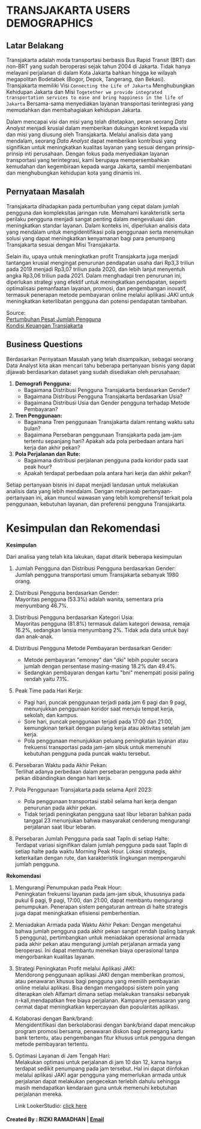 # **TRANSJAKARTA USERS DEMOGRAPHICS**

## Latar Belakang
Transjakarta adalah moda transportasi berbasis Bus Rapid Transit (BRT) dan non-BRT yang sudah beroperasi sejak tahun 2004 di Jakarta. Tidak hanya melayani perjalanan di dalam Kota Jakarta bahkan hingga ke wilayah megapolitan Bodetabek (Bogor, Depok, Tangerang, dan Bekasi). Transjakarta memiliki Visi `Connecting the Life of Jakarta` Menghubungkan Kehidupan Jakarta dan Misi `Togetether we provide integrated transportation services to ease and bring happiness in the life of Jakarta` Bersama-sama menyediakan layanan transportasi terintegrasi yang memudahkan dan membahagiakan kehidupan Jakarta.

Dalam mencapai visi dan misi yang telah ditetapkan, peran seorang *Data Analyst* menjadi krusial dalam memberikan dukungan konkret kepada visi dan misi yang diusung oleh Transjakarta. Melalui analisis data yang mendalam, seorang *Data Analyst* dapat memberikan kontribusi yang signifikan untuk meningkatkan kualitas layanan yang sesuai dengan prinsip-prinsip inti perusahaan. Dengan fokus pada menyediakan layanan transportasi yang terintegrasi, kami berupaya mempersembahkan kemudahan dan kegembiraan kepada warga Jakarta, sambil menjembatani dan menghubungkan kehidupan kota yang dinamis ini.

## Pernyataan Masalah

Transjakarta dihadapkan pada pertumbuhan yang cepat dalam jumlah pengguna dan kompleksitas jaringan rute. Memahami karakteristik serta perilaku pengguna menjadi sangat penting dalam mengevaluasi dan meningkatkan standar layanan. Dalam konteks ini, diperlukan analisis data yang mendalam untuk mengidentifikasi pola penggunaan serta menemukan solusi yang dapat meningkatkan kenyamanan bagi para penumpang Transjakarta sesuai dengan Misi Transjakarta.

Selain itu, upaya untuk meningkatkan profit Transjakarta juga menjadi tantangan krusial mengingat penurunan pendapatan usaha dari Rp3,3 triliun pada 2019 menjadi Rp3,07 triliun pada 2020, dan lebih lanjut menyentuh angka Rp3,06 triliun pada 2021. Dalam menghadapi tren penurunan ini, diperlukan strategi yang efektif untuk meningkatkan pendapatan, seperti optimalisasi pemanfaatan layanan, promosi, dan pengembangan inovatif, termasuk penerapan metode pembayaran online melalui aplikasi JAKI untuk meningkatkan keterlibatan pengguna dan potensi pendapatan tambahan.

Source:<br>
[Pertumbuhan Pesat Jumlah Pengguna](https://bisnispro.id/pengguna-transjakarta-naik-hingga-800-ribu-orang-per-hari/) <br>
[Kondisi Keuangan Transjakarta](https://www.cnnindonesia.com/ekonomi/20230411171428-92-936355/mengintip-kondisi-keuangan-transjakarta-di-tengah-isu-tarif-naik)

## Business Questions
Berdasarkan Pernyataan Masalah yang telah disampaikan, sebagai seorang Data Analyst kita akan mencari tahu beberapa pertanyaan bisnis yang dapat dijawab berdasarkan dataset yang sudah disediakan oleh perusahaan:

1. **Demografi Pengguna:**
    - Bagaimana Distribusi Pengguna Transjakarta berdasarkan Gender?
    - Bagaimana Distribusi Pengguna Transjakarta berdasarkan Usia?
    - Bagaimana Distribusi Usia dan Gender pengguna terhadap Metode Pembayaran? 
2. **Tren Penggunaan:**
    - Bagaimana Tren penggunaan Transjakarta dalam rentang waktu satu bulan?
    - Bagaimana Persebaran penggunaan Transjakarta pada jam-jam tertentu sepanjang hari? Apakah ada pola perbedaan antara hari kerja dan akhir pekan?
3. **Pola Perjalanan dan Rute:**
    - Bagaimana distribusi perjalanan pengguna pada koridor pada saat peak hour?
    - Apakah terdapat perbedaan pola antara hari kerja dan akhir pekan?

Setiap pertanyaan bisnis ini dapat menjadi landasan untuk melakukan analisis data yang lebih mendalam. Dengan menjawab pertanyaan-pertanyaan ini, akan muncul wawasan yang lebih komprehensif terkait pola penggunaan, kebutuhan layanan, dan preferensi pengguna Transjakarta.

# Kesimpulan dan Rekomendasi 

**Kesimpulan**

Dari analisa yang telah kita lakukan, dapat ditarik beberapa kesimpulan

1. Jumlah Pengguna dan Distribusi Pengguna berdasarkan Gender: <br>
   Jumlah pengguna transportasi umum Transjakarta sebanyak 1980 orang.

2. Distribusi Pengguna berdasarkan Gender: <br>
   Mayoritas pengguna (53.3%) adalah wanita, sementara pria menyumbang 46.7%.

3. Distribusi Pengguna berdasarkan Kategori Usia: <br>
   Mayoritas pengguna (81.8%) termasuk dalam kategori dewasa, remaja 16.2%, sedangkan lansia menyumbang 2%. Tidak ada data untuk bayi dan anak-anak.

4. Distribusi Pengguna Metode Pembayaran berdasarkan Gender: <br>
   - Metode pembayaran "emoney" dan "dki" lebih populer secara jumlah dengan persentase masing-masing 18.2% dan 49.4%.
   - Sedangkan pembayaran dengan kartu "bni" menempati posisi paling rendah yaitu 7.1%.

5. Peak Time pada Hari Kerja:<br>
   - Pagi hari, puncak penggunaan terjadi pada jam 6 pagi dan 9 pagi, menunjukkan penggunaan koridor saat menuju tempat kerja, sekolah, dan kampus.
   - Sore hari, puncak penggunaan terjadi pada 17:00 dan 21:00, kemungkinan terkait dengan pulang kerja atau aktivitas setelah jam kerja.
   - Pola penggunaan menunjukkan peluang peningkatan layanan atau frekuensi transportasi pada jam-jam sibuk untuk memenuhi kebutuhan pengguna pada puncak waktu tersebut.

6. Persebaran Waktu pada Akhir Pekan: <br>
   Terlihat adanya perbedaan dalam persebaran pengguna pada akhir pekan dibandingkan dengan hari kerja.

7. Pola Penggunaan Transjakarta pada selama April 2023: <br>
   - Pola penggunaan transportasi stabil selama hari kerja dengan penurunan pada akhir pekan. 
   - Tidak terjadi peningkatan pengguna saat libur lebaran bahkan pada tanggal 23 menunjukan bahwa masyarakat cenderung mengurangi perjalanan saat libur lebaran.
     
8. Persebaran Jumlah Pengguna pada saat TapIn di setiap Halte:<br>
   Terdapat variasi signifikan dalam jumlah pengguna pada saat TapIn di setiap halte pada waktu Morning Peak Hour. Lokasi strategis, keterkaitan dengan rute, dan karakteristik lingkungan mempengaruhi jumlah pengguna.

**Rekomendasi**

1. Mengurangi Penumpukan pada Peak Hour: <br>
    Peningkatan frekuensi layanan pada jam-jam sibuk, khususnya pada pukul 6 pagi, 9 pagi, 17:00, dan 21:00, dapat membantu mengurangi penumpukan. Penerapan sistem pengaturan antrean di halte strategis juga dapat meningkatkan efisiensi pemberhentian.
2. Meniadakan Armada pada Waktu Akhir Pekan:
    Dengan mengetahui bahwa jumlah pengguna pada akhir pekan sangat rendah (paling banyak 5 pengguna), pertimbangkan untuk meniadakan operasional armada pada akhir pekan atau mengurangi jumlah perjalanan armada yang beroperasi. Ini dapat membantu menekan biaya operasional tanpa mengorbankan kualitas layanan. 
3. Strategi Peningkatan Profit melalui Aplikasi JAKI: <br>
    Mendorong penggunaan aplikasi JAKI dengan memberikan promosi, atau penawaran khusus bagi pengguna yang memilih pembayaran online melalui aplikasi. Bisa dengan mengadopsi sistem poin yang diterapkan oleh Alfamart dimana setiap melakukan transaksi sebanyak n-kali,mendapatkan free biaya perjalanan. Kampanye pemasaran yang cermat dapat meningkatkan kepercayaan dan popularitas aplikasi.
4. Kolaborasi dengan Bank/brand: <br>
    Mengidentifikasi dan berkolaborasi dengan bank/brand dapat mencakup program promosi bersama, penawaran diskon bagi pemegang kartu bank tertentu, atau pengembangan fitur khusus untuk pengguna dengan metode pembayaran tertentu.
5. Optimasi Layanan di Jam Tengah Hari: <br>
    Melakukan optimasi untuk perjalanan di jam 10 dan 12, karna hanya terdapat sedikit penumpang pada jam tersebut. Hal ini dapat diinfokan melalui aplikasi JAKI agar pengguna yang memerlukan armada untuk perjalanan dapat melakukan pengecekan terlebih dahulu sehingga masih mendapatkan kendaraan guna untuk memenuhi kebutuhan perjalanan mereka.

    Link LookerStudio: [click here](https://lookerstudio.google.com/reporting/baa50f49-079d-4926-9432-17117e0b383e)

#### Created By : RIZKI RAMADHAN | [Email](rizki.joy.ramadhan@gmail.com)
